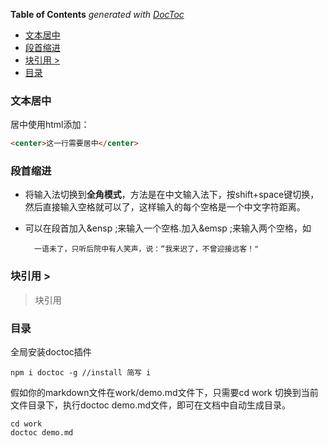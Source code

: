 <!-- START doctoc generated TOC please keep comment here to allow auto update -->
<!-- DON'T EDIT THIS SECTION, INSTEAD RE-RUN doctoc TO UPDATE -->
**Table of Contents**  *generated with [DocToc](https://github.com/thlorenz/doctoc)*

- [文本居中](#%E6%96%87%E6%9C%AC%E5%B1%85%E4%B8%AD)
- [段首缩进](#%E6%AE%B5%E9%A6%96%E7%BC%A9%E8%BF%9B)
- [块引用  >](#%E5%9D%97%E5%BC%95%E7%94%A8--)
- [目录](#%E7%9B%AE%E5%BD%95)

<!-- END doctoc generated TOC please keep comment here to allow auto update -->

### 文本居中

居中使用html添加：
　

```html
<center>这一行需要居中</center>
```

### 段首缩进

- 将输入法切换到**全角模式**，方法是在中文输入法下，按shift+space键切换，然后直接输入空格就可以了，这样输入的每个空格是一个中文字符距离。

- 可以在段首加入&ensp ;来输入一个空格.加入&emsp ;来输入两个空格，如

  ```undefined
    一语未了，只听后院中有人笑声，说：“我来迟了，不曾迎接远客！"
  ```



### 块引用  >

> 块引用

### 目录

全局安装doctoc插件

```
npm i doctoc -g //install 简写 i
```

假如你的markdown文件在work/demo.md文件下，只需要cd work 切换到当前文件目录下，执行doctoc demo.md文件，即可在文档中自动生成目录。

```
cd work
doctoc demo.md
```


